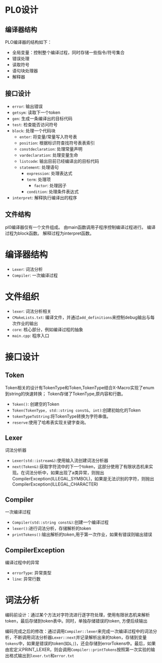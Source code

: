 # PL0设计
## 编译器结构
PLO编译器的结构如下：
- 全局变量：控制整个编译过程，同时存储一些指令/符号集合
- 错误处理
- 读取符号
- 语句块处理器
- 解释器
## 接口设计
- `error`: 输出错误
- `getsym`: 读取下一个token
- `gen`: 生成一条编译出的目标代码
- `test`: 检查能否访问符号
- `block`: 处理一个代码块
  - `enter`: 将变量/常量写入符号表
  - `position`: 根据标识符查找符号表表索引
  - `constdeclaration`: 处理常量声明
  - `vardeclaration`: 处理变量生命
  - `listcode`: 输出目前已经编译出的目标代码
  - `statement`: 处理语句
    - `expression`: 处理表达式
    - `term`: 处理项
      - `factor`: 处理因子
    - `condition`: 处理条件表达式
- `interpret`: 解释执行编译出的程序
## 文件结构
pl0编译器仅有一个文件组成。
由main函数调用子程序控制编译过程进行。
编译过程为block函数。
解释过程为interpret函数。
# 编译器结构
- `Lexer`: 词法分析
- `Compiler`: 一次编译过程
# 文件组织
- `lexer`: 词法分析相关
- `CMakeLists.txt`: 编译文件，并通过`add_definitions`来控制debug输出与每次作业的输出
- `core`: 核心部分，例如编译过程的抽象
- `main.cpp`: 程序入口
# 接口设计
## Token
Token相关的设计有TokenType和Token,TokenType结合X-Macro实现了enum到string的快速转换； Token存储了TokenType,原内容和行数。
- `Token()`: 创建空的Token
- `Token(TokenType, std::string const&, int)`:创建初始化的Token
- `tokenTypeToString`:将TokenType转换为字符串值。
- `reserve`:使用了哈希表实现关键字查询。
## Lexer
词法分析器
- `Lexer(std::istream&)`:使用输入流创建词法分析器
- `next(Token&)`:获取字符流中的下一个token，这部分使用了有限状态机来实现。在词法分析中，如果出现了a类异常，则抛出CompilerException(ILLEGAL_SYMBOL)，如果是无法识别的字符，则抛出CompilerException(ILLEGAL_CHARACTER)

## Compiler
一次编译过程
- `Compiler(std::string const&)`:创建一个编译过程
- `lexer()`:进行词法分析，存储解析的token
- `printTokens()`:输出解析的token,用于第一次作业，如果有错误则输出错误

## CompilerException
编译过程中的异常
- `errorType`: 异常类型
- `line`: 异常行数
#  词法分析

编码前设计：通过某个方法对字符流进行逐字符处理，使用有限状态机来解析token，最后存储到token表中。同时，单独存储错误的token, 方便后续输出

编码完成之后的修改：通过调用`Compiler::lexer`来完成一次编译过程中的词法分析，不断调用词法分析器`Lexer::next`并记录解析出来的token，存储到变量`tokens`中，如果是错误的token(如`&`,`|`)，还会存储到errorTokens中。最后，如果由宏定义PRINT_LEXER，则会调用`Compiler::printTokens`按照第一次实验的输出格式输出到`lexer.txt`和`error.txt`